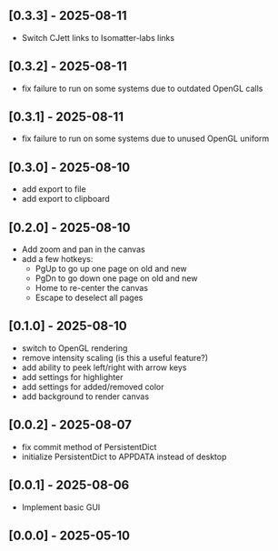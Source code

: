 ## [0.3.3] - 2025-08-11
* Switch CJett links to Isomatter-labs links

## [0.3.2] - 2025-08-11
* fix failure to run on some systems due to outdated OpenGL calls

## [0.3.1] - 2025-08-11
* fix failure to run on some systems due to unused OpenGL uniform

## [0.3.0] - 2025-08-10
* add export to file
* add export to clipboard

## [0.2.0] - 2025-08-10
* Add zoom and pan in the canvas
* add a few hotkeys:
  * PgUp to go up one page on old and new
  * PgDn to go down one page on old and new
  * Home to re-center the canvas
  * Escape to deselect all pages

## [0.1.0] - 2025-08-10
* switch to OpenGL rendering
* remove intensity scaling (is this a useful feature?)
* add ability to peek left/right with arrow keys
* add settings for highlighter
* add settings for added/removed color
* add background to render canvas

## [0.0.2] - 2025-08-07
* fix commit method of PersistentDict
* initialize PersistentDict to APPDATA instead of desktop

## [0.0.1] - 2025-08-06
* Implement basic GUI
## [0.0.0] - 2025-05-10